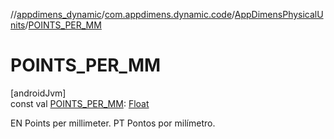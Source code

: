 //[appdimens_dynamic](../../../README.md)/[com.appdimens.dynamic.code](../README.md)/[AppDimensPhysicalUnits](README.md)/[POINTS_PER_MM](-p-o-i-n-t-s_-p-e-r_-m-m.md)

# POINTS_PER_MM

[androidJvm]\
const val [POINTS_PER_MM](-p-o-i-n-t-s_-p-e-r_-m-m.md): [Float](https://kotlinlang.org/api/core/kotlin-stdlib/kotlin/-float/index.html)

EN Points per millimeter. PT Pontos por milímetro.